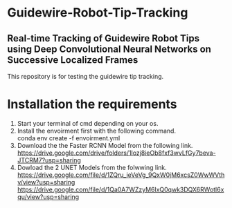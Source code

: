 # Guidewire-Robot-Tip-Tracking
## Real-time Tracking of Guidewire Robot Tips using Deep Convolutional Neural Networks on Successive Localized  Frames
This repository is for testing the guidewire tip tracking.
# Installation the requirements
  1. Start your terminal of cmd depending on your os.
  2. Install the envoirment first with the following command.<br />
     conda env create -f envoirment.yml
  3. Download the the Faster RCNN Model from the following link.<br />
      https://drive.google.com/drive/folders/1lozj8ieOb8fxf3wvLfGy7beva-JTCRM7?usp=sharing
  4. Dowload the 2 UNET Models from the folwwing link.<br />
      https://drive.google.com/file/d/1ZQru_ieVeVg_9QxW0jM6xcsZ0WwWVthv/view?usp=sharing
      https://drive.google.com/file/d/1Qa0A7WZzyM6lxQ0qwk3DQX6RWotl6xqu/view?usp=sharing

